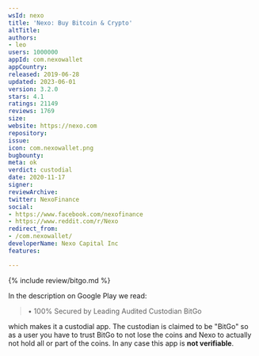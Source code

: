 ```yaml
---
wsId: nexo
title: 'Nexo: Buy Bitcoin & Crypto'
altTitle: 
authors:
- leo
users: 1000000
appId: com.nexowallet
appCountry: 
released: 2019-06-28
updated: 2023-06-01
version: 3.2.0
stars: 4.1
ratings: 21149
reviews: 1769
size: 
website: https://nexo.com
repository: 
issue: 
icon: com.nexowallet.png
bugbounty: 
meta: ok
verdict: custodial
date: 2020-11-17
signer: 
reviewArchive: 
twitter: NexoFinance
social:
- https://www.facebook.com/nexofinance
- https://www.reddit.com/r/Nexo
redirect_from:
- /com.nexowallet/
developerName: Nexo Capital Inc
features: 

---
```


{% include review/bitgo.md %}

In the description on Google Play we read:

> • 100% Secured by Leading Audited Custodian BitGo

which makes it a custodial app. The custodian is claimed to be "BitGo" so as a
user you have to trust BitGo to not lose the coins and Nexo to actually not hold
all or part of the coins. In any case this app is **not verifiable**.
